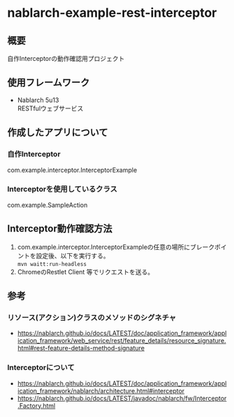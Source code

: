 # nablarch-example-rest-interceptor
## 概要
自作Interceptorの動作確認用プロジェクト

## 使用フレームワーク
- Nablarch 5u13  
  RESTfulウェブサービス

## 作成したアプリについて
### 自作Interceptor
com.example.interceptor.InterceptorExample

### Interceptorを使用しているクラス
com.example.SampleAction

## Interceptor動作確認方法

1. com.example.interceptor.InterceptorExampleの任意の場所にブレークポイントを設定後、以下を実行する。  
   `mvn waitt:run-headless`
2. ChromeのRestlet Client 等でリクエストを送る。

## 参考

### リソース(アクション)クラスのメソッドのシグネチャ
- https://nablarch.github.io/docs/LATEST/doc/application_framework/application_framework/web_service/rest/feature_details/resource_signature.html#rest-feature-details-method-signature

### Interceptorについて
- https://nablarch.github.io/docs/LATEST/doc/application_framework/application_framework/nablarch/architecture.html#interceptor
- https://nablarch.github.io/docs/LATEST/javadoc/nablarch/fw/Interceptor.Factory.html
